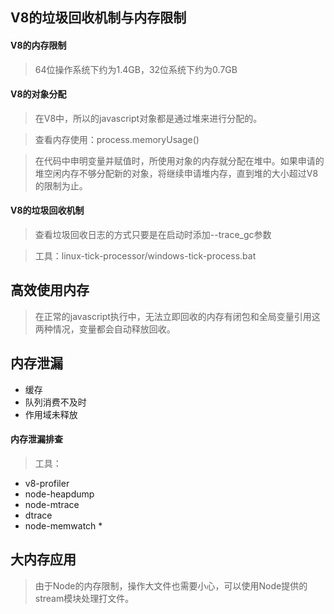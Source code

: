 
## V8的垃圾回收机制与内存限制

#### V8的内存限制

>64位操作系统下约为1.4GB，32位系统下约为0.7GB

#### V8的对象分配

>在V8中，所以的javascript对象都是通过堆来进行分配的。

>查看内存使用：process.memoryUsage()

>在代码中申明变量并赋值时，所使用对象的内存就分配在堆中。如果申请的堆空闲内存不够分配新的对象，将继续申请堆内存，直到堆的大小超过V8的限制为止。

#### V8的垃圾回收机制

>查看垃圾回收日志的方式只要是在启动时添加--trace_gc参数

>工具：linux-tick-processor/windows-tick-process.bat

## 高效使用内存

>在正常的javascript执行中，无法立即回收的内存有闭包和全局变量引用这两种情况，变量都会自动释放回收。

## 内存泄漏

* 缓存
* 队列消费不及时
* 作用域未释放

#### 内存泄漏排查

>工具：

* v8-profiler
* node-heapdump
* node-mtrace
* dtrace
* node-memwatch *

## 大内存应用

>由于Node的内存限制，操作大文件也需要小心，可以使用Node提供的stream模块处理打文件。
